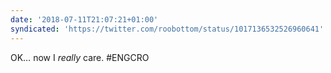 ```yaml
---
date: '2018-07-11T21:07:21+01:00'
syndicated: 'https://twitter.com/roobottom/status/1017136532526960641'
---
```

OK… now I *really* care. #ENGCRO
